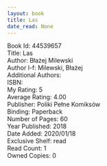 ```yaml
---
layout: book
title: Las
date_read: None
---
```


Book Id: 44539657<br />
Title: Las<br />
Author: Błażej Milewski<br />
Author l-f: Milewski, Błażej<br />
Additional Authors: <br />
ISBN: <br />
My Rating: 5<br />
Average Rating: 4.00<br />
Publisher: Poliki Pełne Komiksów<br />
Binding: Paperback<br />
Number of Pages: 60<br />
Year Published: 2018<br />
Date Added: 2020/01/18<br />
Exclusive Shelf: read<br />
Read Count: 1<br />
Owned Copies: 0<br />


